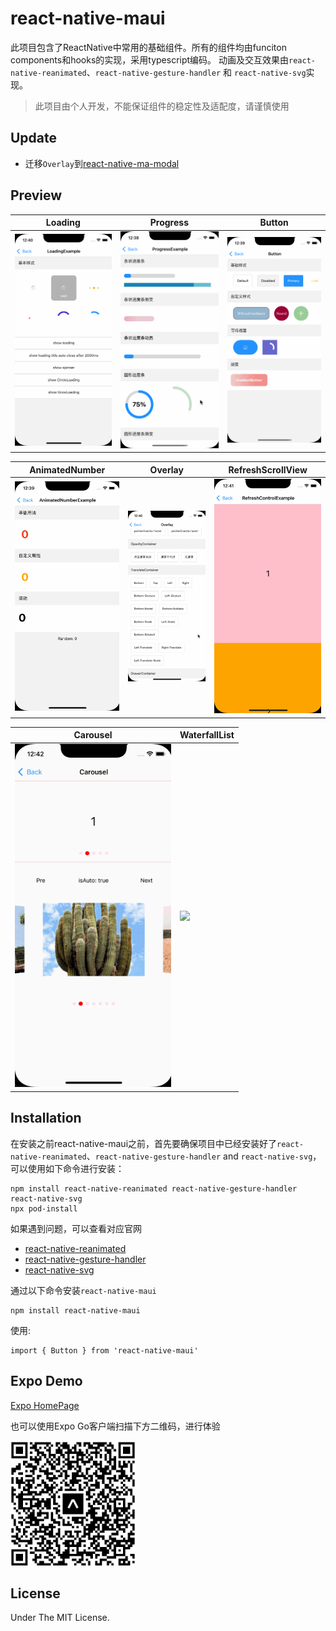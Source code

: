 # react-native-maui

此项目包含了ReactNative中常用的基础组件。所有的组件均由funciton components和hooks的实现，采用typescript编码。
动画及交互效果由`react-native-reanimated`、`react-native-gesture-handler` 和 `react-native-svg`实现。

> 此项目由个人开发，不能保证组件的稳定性及适配度，请谨慎使用

## Update
* 迁移`Overlay`到[react-native-ma-modal](https://github.com/mahaaoo/react-native-ma-modal)


## Preview

| Loading | Progress | Button | 
| ------------- | ------------- | ------------- | 
| <img src="./screenshoot/Loading.gif" width="250" /> | <img src="./screenshoot/Progress.gif" width="250" />  | <img src="./screenshoot/button.gif" width="250" />  |


| AnimatedNumber | Overlay | RefreshScrollView |
| ------------- | ------------- | ------------- | 
| <img src="./screenshoot/number.gif" width="250" />  | <img src="./screenshoot/overlay.gif" width="250" />  |  <img src="./screenshoot/refresh.gif" width="250" /> |


| Carousel | WaterfallList |
| ------------- | ------------- |
| <img src="./screenshoot/carousel.gif" width="250" />  | <img src="./screenshoot/waterFall.gif" width="250" />  |


## Installation

在安装之前react-native-maui之前，首先要确保项目中已经安装好了`react-native-reanimated`、`react-native-gesture-handler` and `react-native-svg`，可以使用如下命令进行安装：

```
npm install react-native-reanimated react-native-gesture-handler react-native-svg
npx pod-install
```

如果遇到问题，可以查看对应官网
- [react-native-reanimated](https://github.com/software-mansion/react-native-reanimated)
- [react-native-gesture-handler](https://github.com/software-mansion/react-native-gesture-handler)
- [react-native-svg](https://github.com/react-native-svg/react-native-svg)

通过以下命令安装`react-native-maui`
```
npm install react-native-maui
```

使用:
```
import { Button } from 'react-native-maui'
```

## Expo Demo
[Expo HomePage](https://expo.dev/@mah22/react-native-maui-example?serviceType=classic&distribution=expo-go)

也可以使用Expo Go客户端扫描下方二维码，进行体验

<img src="./screenshoot/qrcode.png" width="200" />

## License

Under The MIT License.
